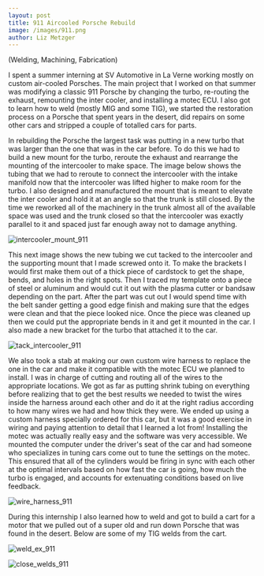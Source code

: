 ```yaml
---
layout: post
title: 911 Aircooled Porsche Rebuild
image: /images/911.png
author: Liz Metzger
---
```


(Welding, Machining, Fabrication)

I spent a summer interning at SV Automotive in La Verne working mostly on custom air-cooled Porsches. The main project that I worked on that summer was modifying a classic 911 Porsche by changing the turbo, re-routing the exhaust, remounting the inter cooler, and installing a motec ECU. I also got to learn how to weld (mostly MIG and some TIG), we started the restoration process on a Porsche that spent years in the desert, did repairs on some other cars and stripped a couple of totalled cars for parts.

In rebuilding the Porsche the largest task was putting in a new turbo that was larger than the one that was in the car before. To do this we had to build a new mount for the turbo, reroute the exhaust and rearrange the mounting of the intercooler to make space. The image below shows the tubing that we had to reroute to connect the intercooler with the intake manifold now that the intercooler was lifted higher to make room for the turbo. I also designed and manufactured the mount that is meant to elevate the inter cooler and hold it at an angle so that the trunk is still closed. By the time we reworked all of the machinery in the trunk almost all of the available space was used and the trunk closed so that the intercooler was exactly parallel to it and spaced just far enough away not to damage anything.


![intercooler_mount_911](https://user-images.githubusercontent.com/113066141/208264209-e47b0da3-5542-4bcc-8d79-5fab76f54e54.jpg)


This next image shows the new tubing we cut tacked to the intercooler and the supporting mount that I made screwed onto it. To make the brackets I would first make them out of a thick piece of cardstock to get the shape, bends, and holes in the right spots. Then I traced my template onto a piece of steel or aluminum and would cut it out with the plasma cutter or bandsaw depending on the part. After the part was cut out I would spend time with the belt sander getting a good edge finish and making sure that the edges were clean and that the piece looked nice. Once the piece was cleaned up then we could put the appropriate bends in it and get it mounted in the car. I also made a new bracket for the turbo that attached it to the car.


![tack_intercooler_911](https://user-images.githubusercontent.com/113066141/208264681-0887a51b-4c8b-49b3-bc06-2a0da053472e.jpg)


We also took a stab at making our own custom wire harness to replace the one in the car and make it compatible with the motec ECU we planned to install. I was in charge of cutting and routing all of the wires to the appropriate locations. We got as far as putting shrink tubing on everything before realizing that to get the best results we needed to twist the wires inside the harness around each other and do it at the right radius according to how many wires we had and how thick they were. We ended up using a custom harness specially ordered for this car, but it was a good exercise in wiring and paying attention to detail that I learned a lot from! Installing the motec was actually really easy and the software was very accessible. We mounted the computer under the driver's seat of the car and had someone who specializes in tuning cars come out to tune the settings on the motec. This ensured that all of the cylinders would be firing in sync with each other at the optimal intervals based on how fast the car is going, how much the turbo is engaged, and accounts for extenuating conditions based on live feedback.


![wire_harness_911](https://user-images.githubusercontent.com/113066141/208265249-34ca4d65-48d5-4d42-ad2e-f52e4c524e02.jpg)


During this internship I also learned how to weld and got to build a cart for a motor that we pulled out of a super old and run down Porsche that was found in the desert. Below are some of my TIG welds from the cart.


![weld_ex_911](https://user-images.githubusercontent.com/113066141/208265388-0a4ef070-05f4-4970-ad74-5f7f8bfc9469.jpg)


![close_welds_911](https://user-images.githubusercontent.com/113066141/208265391-78e085a6-f930-4bd9-b7db-aa0db1e4a82f.jpg)
